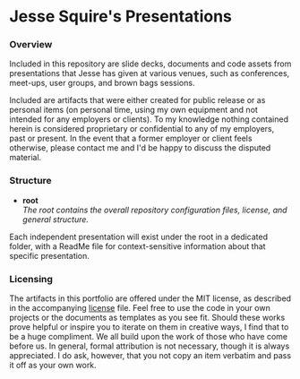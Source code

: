 # Jesse Squire's Presentations #

### Overview ###

Included in this repository are slide decks, documents and code assets from presentations that Jesse has given at various venues, such as conferences, meet-ups, user groups, and brown bags sessions.

Included are artifacts that were either created for public release or as personal items (on personal time, using my own equipment and not intended for any employers or clients).  To my knowledge nothing contained herein is considered proprietary or confidential to any of my employers, past or present.  In the event that a former employer or client feels otherwise, please contact me and I'd be happy to discuss the disputed material.

### Structure ###

* **root**  
_The root contains the overall repository configuration files, license, and general structure._

Each independent presentation will exist under the root in a dedicated folder, with a ReadMe file for context-sensitive information about that specific presentation.

### Licensing ###
The artifacts in this portfolio are offered under the MIT license, as described in the accompanying [license](./LICENSE "license") file.  Feel free to use the code in your own projects or the documents as templates as you see fit.  Should these works prove helpful or inspire you to iterate on them in creative ways, I find that to be a huge compliment.  We all build upon the work of those who have come before us.  In general, formal attribution is not necessary, though it is always appreciated.  I do ask, however, that you not copy an item verbatim and pass it off as your own work.

